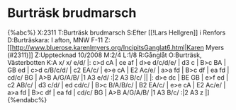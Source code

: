 # Burträsk brudmarsch

{%abc%}
X:2311
T:Burträsk brudmarsch
S:Efter [[!Lars Hellgren]] i Renfors
D:Burträskara: I afton, MNW F-11
Z:[[http://www.bluerose.karenlmyers.org/IncipitsGanglat6.html|Karen Myers (#2311)]]
Z:Upptecknad 10/2008
M:2/4
L:1/8
R:Gånglåt
O:Burträsk, Västerbotten
K:A
x/ x/ e/d/ |: c>d cA | ce af | d>e d/c/d/e/ | d3 c | B>c BA | GB ed |
c>d c/B/c/d/ | c2 EA/c/ | e>e cA | E2 Ac/e/ | a>a fd | B>c df |
ea fd | cd/c/ BG | A>B A/G/A/B/ |1 A3 e/d/ :|2 A3 B/c/ ||
|: d>e dc | BE GB | e>f ed | c2 AB/c/ | d3 c/d/ | ed cd/c/ | B>c B/A/B/c/ |
B2 EA/c/ | e>e cA | E2 Ac/e/ | a>a fd | B>c df |
ea fd | cd/c/ BG | A>B A/G/A/B/ |1 A3 B/c/ :|2 A3 z |]
{%endabc%}

